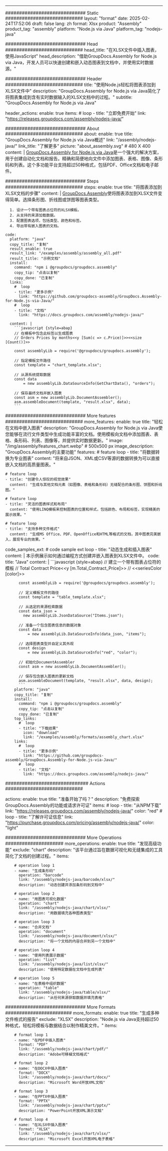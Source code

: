 



---
############################# Static ############################
layout: "format"
date:  2025-02-24T17:52:06
draft: false
lang: zh
format: Xlsx
product: "Assembly"
product_tag: "assembly"
platform: "Node.js via Java"
platform_tag: "nodejs-java"

############################# Head ############################
head_title: "在XLSX文件中插入图表，使用JavaScript"
head_description: "借助GroupDocs.Assembly for Node.js via Java，开发人员可以快速创建和嵌入动态图表到文档中，并使用实时数据源。"

############################# Header ############################
title: "使用Node.js轻松将图表添加到XLSX文件中" 
description: "GroupDocs.Assembly for Node.js via Java简化了将图表集成到含有实时数据输入的XLSX文档中的过程。"
subtitle: "GroupDocs.Assembly for Node.js via Java" 

header_actions:
  enable: true
  items:
    #  loop
    - title: "立即免费开始"
      link: "https://releases.groupdocs.com/assembly/nodejs-java/"
      
############################# About ############################
about:
    enable: true
    title: "GroupDocs.Assembly for Node.js via Java概述"
    link: "/assembly/nodejs-java/"
    link_title: "了解更多"
    picture: "about_assembly.svg" # 480 X 400
    content: |
       [GroupDocs.Assembly for Node.js via Java](/assembly/nodejs-java/)是一个强大的解决方案，用于创建自动化文档和报告。精确和简便地向文件中添加图表、表格、图像、条形码和列表。这个多功能平台支持超过50种格式，包括PDF、Office文档和电子邮件。

############################# Steps ############################
steps:
    enable: true
    title: "将图表添加到XLSX文档的步骤"
    content: |
      [GroupDocs.Assembly](/assembly/nodejs-java/)使将图表添加到XLSX文件变得简单。选择条形图、折线图或饼图等图表类型。
      
      1. 设计一个带有图表占位符的XLSX模板。
      2. 从支持的来源加载数据。
      3. 配置图表选项，包括类型、颜色和标签。
      4. 导出带有嵌入图表的文档。
   
    code:
      platform: "java"
      copy_title: "复制"
      result_enable: true
      result_link: "/examples/assembly/assembly_all.pdf"
      result_title: "示例文档"
      install:
        command: "npm i @groupdocs/groupdocs.assembly"
        copy_tip: "点击以复制"
        copy_done: "已复制"
      links:
        #  loop
        - title: "更多示例"
          link: "https://github.com/groupdocs-assembly/GroupDocs.Assembly-for-Node.js-via-Java/"
        #  loop
        - title: "文档"
          link: "https://docs.groupdocs.com/assembly/nodejs-java/"
          
      content: |
        ```javascript {style=abap}
        // 在模板中包含此标签以生成图表
        // Orders Prices by months<<y [Sum(c => c.Price)]>><<size [Count()]>>
    
        const assemblyLib = require('@groupdocs/groupdocs.assembly');

        // 指定模板文件路径
        const template = "chart_template.xlsx";

        // 从源系统提取数据
        const data 
            = new assemblyLib.DataSourceInfo(GetChartData(), "orders");

        // 保存最终文档并嵌入图表
        const asm = new assemblyLib.DocumentAssembler();
        asm.assembleDocument(template, "result.xlsx", data);
        ```           

############################# More features ############################
more_features:
  enable: true
  title: "轻松在文档中嵌入图表"
  description: "GroupDocs.Assembly for Node.js via Java使您能够在流行文件类型中生成功能丰富的文档。使用模板向文档中添加图表、表格、条形码、列表、图像等，并提供实时数据更新。"
  image: "/img/assembly/features_chart.webp" # 500x500 px
  image_description: "GroupDocs.Assembly的主要功能"
  features:
    # feature loop
    - title: "将数据转换为专业图表"
      content: "将来自JSON、XML或CSV等源的数据转换为可以直接嵌入文档的高质量图表。"

    # feature loop
    - title: "创建令人惊叹的视觉效果"
      content: "生成与其他文档元素（如图像、表格和条形码）无缝配合的条形图、饼图和折线图。"

    # feature loop
    - title: "灵活的图表样式和布局"
      content: "使用LINQ模板来控制图表的位置和样式，包括颜色、布局和标签，实现精美的展示效果。"

    # feature loop
    - title: "支持多种文件格式"
      content: "生成MS Office、PDF、OpenOffice和HTML等格式的文档，其中图表完美嵌入，展现专业的效果。"
      
  code_samples_ext:
    # code sample ext loop
    - title: "动态生成和插入图表"
      content: |
        本示例展示如何通过编程方式创建并嵌入图表到XLSX文件中。
      code:
        title: "Java"
        content: |
          ```javascript {style=abap}
          // 建立一个带有图表占位符的模板
          // Total Contract Price<<y [m.Total_Contract_Price]>>
          // <<seriesColor [color]>>
          
          const assemblyLib = require('@groupdocs/groupdocs.assembly');

          // 定义模板文件的路径
          const template = "table_template.xlsx";

          // 从选定的来源检索数据
          const data_json = 
            new assemblyLib.JsonDataSource("Items.json");

          // 准备一个包含图表信息的数据对象
          const data 
              = new assemblyLib.DataSourceInfo(data_json, "items");

          // 选择图表类型并自定义其外观
          const design 
              = new assemblyLib.DataSourceInfo("red", "color");

          // 初始化DocumentAssembler
          const asm = new assemblyLib.DocumentAssembler();

          // 保存包含嵌入图表的更新文档
          asm.assembleDocument(template, "result.xlsx", data, design);
          ```
        platform: "java"
        copy_title: "复制"
        install:
          command: "npm i @groupdocs/groupdocs.assembly"
          copy_tip: "点击以复制"
          copy_done: "已复制"
        top_links:
          #  loop
          - title: "下载结果"
            icon: "download"
            link: "/examples/assembly/formats/assembly_chart.xlsx"
        links:
          #  loop
          - title: "更多示例"
            link: "https://github.com/groupdocs-assembly/GroupDocs.Assembly-for-Node.js-via-Java/"
          #  loop
          - title: "文档"
            link: "https://docs.groupdocs.com/assembly/nodejs-java/"
            

            


############################## Actions ############################

actions:
  enable: true
  title: "准备开始了吗？"
  description: "免费探索GroupDocs.Assembly的功能或请求许可证"
  items:
    #  loop
    - title: "从NPM下载"
      link: "https://releases.groupdocs.com/assembly/nodejs-java/"
      color: "red"
        #  loop
    - title: "了解许可证信息"
      link: "https://purchase.groupdocs.com/pricing/assembly/nodejs-java/"
      color: "light"


############################# More Operations #####################
more_operations:
    enable: true
    title: "发现高级功能"
    exclude: "chart"
    description: "该平台通过旨在数据可视化和无缝集成的工具简化了文档的创建过程。"
    items: 
          
        # operation loop 1
        - name: "生成条形码"
          operation: "barcode"
          link: "/assembly/nodejs-java/barcode/xlsx/"
          description: "动态创建并添加条形码到文档中"

        # operation loop 2
        - name: "用图表可视化数据"
          operation: "chart"
          link: "/assembly/nodejs-java/chart/xlsx/"
          description: "用数据填充各种图表类型"

        # operation loop 3
        - name: "合并文档"
          operation: "document"
          link: "/assembly/nodejs-java/document/xlsx/"
          description: "将一个文档的内容合并到另一个文档中"

        # operation loop 4
        - name: "使用列表展示数据"
          operation: "list"
          link: "/assembly/nodejs-java/list/xlsx/"
          description: "使用特定数据在文档中生成列表"

        # operation loop 5
        - name: "在表格中组织数据"
          operation: "table"
          link: "/assembly/nodejs-java/table/xlsx/"
          description: "从任何来源获取数据并填充表格"
         
          
############################# More Formats ########################
more_formats:
    enable: true
    title: "生成多种文件格式的报告"
    exclude: "XLSX"
    description: "Node.js via Java支持超过50种格式，轻松将模板与数据结合以制作精美文件。"
    items: 
          
        # format loop 1
        - name: "在PDF中插入图表"
          format: "PDF"
          link: "/assembly/nodejs-java/chart/pdf/"
          description: "Adobe可移植文档格式"
          
        # format loop 2
        - name: "在DOCX中插入图表"
          format: "DOCX"
          link: "/assembly/nodejs-java/chart/docx/"
          description: "Microsoft Word开放XML文档"
          
        # format loop 3
        - name: "在PPTX中插入图表"
          format: "PPTX"
          link: "/assembly/nodejs-java/chart/pptx/"
          description: "PowerPoint开放XML演示文稿"
          
        # format loop 4
        - name: "在XLSX中插入图表"
          format: "XLSX"
          link: "/assembly/nodejs-java/chart/xlsx/"
          description: "Microsoft Excel开放XML电子表格"


          

---